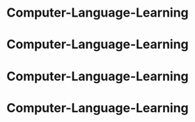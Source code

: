 # Computer-Language-Learning
# Computer-Language-Learning
# Computer-Language-Learning
# Computer-Language-Learning
